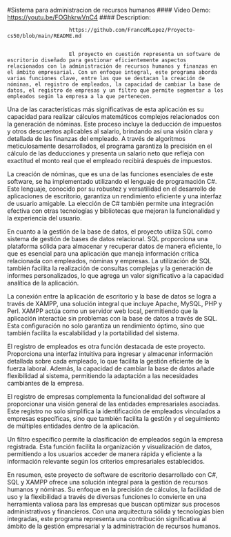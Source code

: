 #Sistema para administracion de recursos humanos
                        #### Video Demo: https://youtu.be/FOGhkrwVnC4
                        #### Description:

                        https://github.com/FranceMLopez/Proyecto-cs50/blob/main/README.md


                        El proyecto en cuestión representa un software de escritorio diseñado para gestionar eficientemente aspectos relacionados con la administración de recursos humanos y finanzas en el ámbito empresarial. Con un enfoque integral, este programa aborda varias funciones clave, entre las que se destacan la creación de nóminas, el registro de empleados, la capacidad de cambiar la base de datos, el registro de empresas y un filtro que permite segmentar a los empleados según la empresa a la que pertenecen.

Una de las características más significativas de esta aplicación es su capacidad para realizar cálculos matemáticos complejos relacionados con la generación de nóminas. Este proceso incluye la deducción de impuestos y otros descuentos aplicables al salario, brindando así una visión clara y detallada de las finanzas del empleado. A través de algoritmos meticulosamente desarrollados, el programa garantiza la precisión en el cálculo de las deducciones y presenta un salario neto que refleja con exactitud el monto real que el empleado recibirá después de impuestos.

La creación de nóminas, que es una de las funciones esenciales de este software, se ha implementado utilizando el lenguaje de programación C#. Este lenguaje, conocido por su robustez y versatilidad en el desarrollo de aplicaciones de escritorio, garantiza un rendimiento eficiente y una interfaz de usuario amigable. La elección de C# también permite una integración efectiva con otras tecnologías y bibliotecas que mejoran la funcionalidad y la experiencia del usuario.

En cuanto a la gestión de la base de datos, el proyecto utiliza SQL como sistema de gestión de bases de datos relacional. SQL proporciona una plataforma sólida para almacenar y recuperar datos de manera eficiente, lo que es esencial para una aplicación que maneja información crítica relacionada con empleados, nóminas y empresas. La utilización de SQL también facilita la realización de consultas complejas y la generación de informes personalizados, lo que agrega un valor significativo a la capacidad analítica de la aplicación.

La conexión entre la aplicación de escritorio y la base de datos se logra a través de XAMPP, una solución integral que incluye Apache, MySQL, PHP y Perl. XAMPP actúa como un servidor web local, permitiendo que la aplicación interactúe sin problemas con la base de datos a través de SQL. Esta configuración no solo garantiza un rendimiento óptimo, sino que también facilita la escalabilidad y la portabilidad del sistema.

El registro de empleados es otra función destacada de este proyecto. Proporciona una interfaz intuitiva para ingresar y almacenar información detallada sobre cada empleado, lo que facilita la gestión eficiente de la fuerza laboral. Además, la capacidad de cambiar la base de datos añade flexibilidad al sistema, permitiendo la adaptación a las necesidades cambiantes de la empresa.

El registro de empresas complementa la funcionalidad del software al proporcionar una visión general de las entidades empresariales asociadas. Este registro no solo simplifica la identificación de empleados vinculados a empresas específicas, sino que también facilita la gestión y el seguimiento de múltiples entidades dentro de la aplicación.

Un filtro específico permite la clasificación de empleados según la empresa registrada. Esta función facilita la organización y visualización de datos, permitiendo a los usuarios acceder de manera rápida y eficiente a la información relevante según los criterios empresariales establecidos.

En resumen, este proyecto de software de escritorio desarrollado con C#, SQL y XAMPP ofrece una solución integral para la gestión de recursos humanos y nóminas. Su enfoque en la precisión de cálculos, la facilidad de uso y la flexibilidad a través de diversas funciones lo convierte en una herramienta valiosa para las empresas que buscan optimizar sus procesos administrativos y financieros. Con una arquitectura sólida y tecnologías bien integradas, este programa representa una contribución significativa al ámbito de la gestión empresarial y la administración de recursos humanos.


